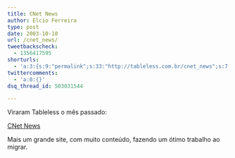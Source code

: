 ```yaml
---
title: CNet News
author: Elcio Ferreira
type: post
date: 2003-10-10
url: /cnet_news/
tweetbackscheck:
  - 1356417595
shorturls:
  - 'a:3:{s:9:"permalink";s:33:"http://tableless.com.br/cnet_news";s:7:"tinyurl";s:26:"http://tinyurl.com/3vtzfol";s:4:"isgd";s:19:"http://is.gd/e3JP3l";}'
twittercomments:
  - 'a:0:{}'
dsq_thread_id: 503031544

---
```

Viraram Tableless o mês passado:
          
[CNet News][1]
          
Mais um grande site, com muito conteúdo, fazendo um ótimo trabalho ao migrar.

 [1]: http://news.com.com/